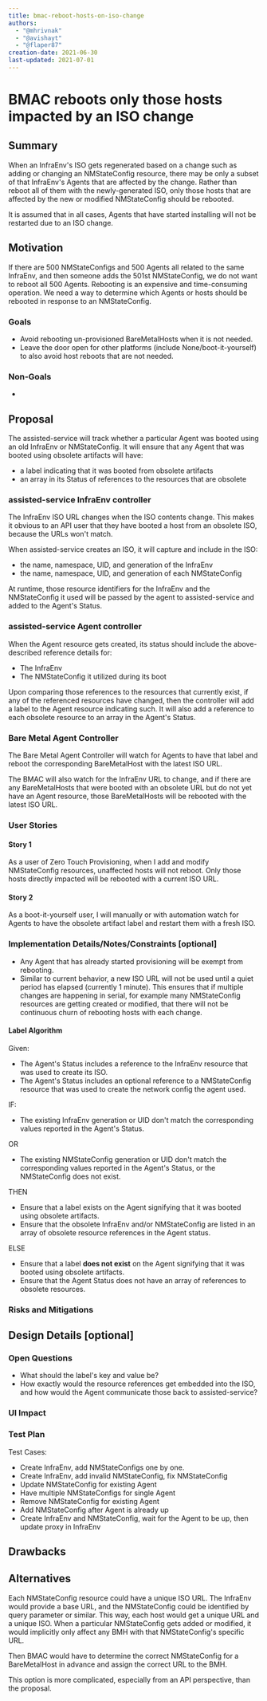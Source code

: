 ```yaml
---
title: bmac-reboot-hosts-on-iso-change
authors:
  - "@mhrivnak"
  - "@avishayt"
  - "@flaper87"
creation-date: 2021-06-30
last-updated: 2021-07-01
---
```


# BMAC reboots only those hosts impacted by an ISO change

## Summary

When an InfraEnv's ISO gets regenerated based on a change such as adding or
changing an NMStateConfig resource, there may be only a subset of that
InfraEnv's Agents that are affected by the change. Rather than reboot all of
them with the newly-generated ISO, only those hosts that are affected by the
new or modified NMStateConfig should be rebooted.

It is assumed that in all cases, Agents that have started installing will not
be restarted due to an ISO change.

## Motivation

If there are 500 NMStateConfigs and 500 Agents all related to the same
InfraEnv, and then someone adds the 501st NMStateConfig, we do not want to
reboot all 500 Agents. Rebooting is an expensive and time-consuming operation.
We need a way to determine which Agents or hosts should be rebooted in response
to an NMStateConfig.

### Goals

* Avoid rebooting un-provisioned BareMetalHosts when it is not needed.
* Leave the door open for other platforms (include None/boot-it-yourself) to also avoid host reboots that are not needed.

### Non-Goals

* 

## Proposal

The assisted-service will track whether a particular Agent was booted using an
old InfraEnv or NMStateConfig. It will ensure that any Agent that was booted
using obsolete artifacts will have:
* a label indicating that it was booted from obsolete artifacts
* an array in its Status of references to the resources that are obsolete

### assisted-service InfraEnv controller

The InfraEnv ISO URL changes when the ISO contents change. This makes it
obvious to an API user that they have booted a host from an obsolete ISO,
because the URLs won't match.

When assisted-service creates an ISO, it will capture and include in the ISO:
* the name, namespace, UID, and generation of the InfraEnv
* the name, namespace, UID, and generation of each NMStateConfig

At runtime, those resource identifiers for the InfraEnv and the NMStateConfig
it used will be passed by the agent to assisted-service and added to the
Agent's Status.

### assisted-service Agent controller

When the Agent resource gets created, its status should include the
above-described reference details for:
* The InfraEnv
* The NMStateConfig it utilized during its boot

Upon comparing those references to the resources that currently exist, if any
of the referenced resources have changed, then the controller will add a label
to the Agent resource indicating such. It will also add a reference to each
obsolete resource to an array in the Agent's Status.

### Bare Metal Agent Controller

The Bare Metal Agent Controller will watch for Agents to have that label and
reboot the corresponding BareMetalHost with the latest ISO URL.

The BMAC will also watch for the InfraEnv URL to change, and if there are any
BareMetalHosts that were booted with an obsolete URL but do not yet have an
Agent resource, those BareMetalHosts will be rebooted with the latest ISO URL.

### User Stories

#### Story 1

As a user of Zero Touch Provisioning, when I add and modify NMStateConfig
resources, unaffected hosts will not reboot. Only those hosts directly impacted
will be rebooted with a current ISO URL.

#### Story 2

As a boot-it-yourself user, I will manually or with automation watch for Agents
to have the obsolete artifact label and restart them with a fresh ISO.

### Implementation Details/Notes/Constraints [optional]

* Any Agent that has already started provisioning will be exempt from rebooting.
* Similar to current behavior, a new ISO URL will not be used until a quiet
  period has elapsed (currently 1 minute). This ensures that if multiple
  changes are happening in serial, for example many NMStateConfig resources are
  getting created or modified, that there will not be continuous churn of
  rebooting hosts with each change.

#### Label Algorithm

Given:
* The Agent's Status includes a reference to the InfraEnv resource that was used to create its ISO.
* The Agent's Status includes an optional reference to a NMStateConfig resource that was used to create the network config the agent used.

IF:

* The existing InfraEnv generation or UID don't match the corresponding values reported in the Agent's Status.

OR

* The existing NMStateConfig generation or UID don't match the corresponding values reported in the Agent's Status, or the NMStateConfig does not exist.

THEN

* Ensure that a label exists on the Agent signifying that it was booted using obsolete artifacts.
* Ensure that the obsolete InfraEnv and/or NMStateConfig are listed in an array of obsolete resource references in the Agent status.

ELSE

* Ensure that a label **does not exist** on the Agent signifying that it was booted using obsolete artifacts.
* Ensure that the Agent Status does not have an array of references to obsolete resources.

### Risks and Mitigations


## Design Details [optional]


### Open Questions

* What should the label's key and value be?
* How exactly would the resource references get embedded into the ISO, and how
  would the Agent communicate those back to assisted-service?

### UI Impact


### Test Plan

Test Cases:
* Create InfraEnv, add NMStateConfigs one by one.
* Create InfraEnv, add invalid NMStateConfig, fix NMStateConfig
* Update NMStateConfig for existing Agent
* Have multiple NMStateConfigs for single Agent
* Remove NMStateConfig for existing Agent
* Add NMStateConfig after Agent is already up
* Create InfraEnv and NMStateConfig, wait for the Agent to be up, then update proxy in InfraEnv

## Drawbacks


## Alternatives

Each NMStateConfig resource could have a unique ISO URL. The InfraEnv would
provide a base URL, and the NMStateConfig could be identified by query
parameter or similar. This way, each host would get a unique URL and a unique
ISO. When a particular NMStateConfig gets added or modified, it would
implicitly only affect any BMH with that NMStateConfig's specific URL.

Then BMAC would have to determine the correct NMStateConfig for a BareMetalHost
in advance and assign the correct URL to the BMH.

This option is more complicated, especially from an API perspective, than the proposal.
